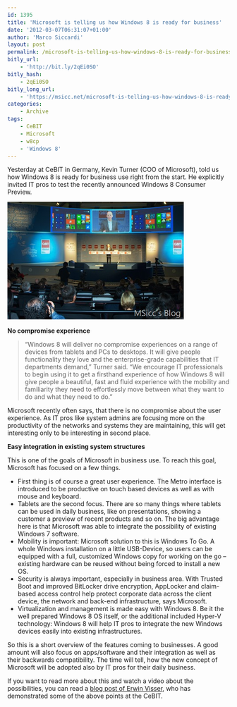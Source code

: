 ```yaml
---
id: 1395
title: 'Microsoft is telling us how Windows 8 is ready for business'
date: '2012-03-07T06:31:07+01:00'
author: 'Marco Siccardi'
layout: post
permalink: /microsoft-is-telling-us-how-windows-8-is-ready-for-business/
bitly_url:
    - 'http://bit.ly/2qEi0SO'
bitly_hash:
    - 2qEi0SO
bitly_long_url:
    - 'https://msicc.net/microsoft-is-telling-us-how-windows-8-is-ready-for-business/'
categories:
    - Archive
tags:
    - CeBIT
    - Microsoft
    - w8cp
    - 'Windows 8'
---
```


Yesterday at CeBIT in Germany, Kevin Turner (COO of Microsoft), told us how Windows 8 is ready for business use right from the start. He explicitly invited IT pros to test the recently announced Windows 8 Consumer Preview.

[![CeBIT12_Microsoft Keynote, Kevin Turner](/assets/img/2012/03/event_cebit2012-02_web.jpg "CeBIT12_Microsoft Keynote, Kevin Turner")](/assets/img/2012/03/event_cebit2012-02_web.jpg)

**No compromise experience**

> “Windows 8 will deliver no compromise experiences on a range of devices from tablets and PCs to desktops. It will give people functionality they love and the enterprise-grade capabilities that IT departments demand,” Turner said. “We encourage IT professionals to begin using it to get a firsthand experience of how Windows 8 will give people a beautiful, fast and fluid experience with the mobility and familiarity they need to effortlessly move between what they want to do and what they need to do.”

Microsoft recently often says, that there is no compromise about the user experience. As IT pros like system admins are focusing more on the productivity of the networks and systems they are maintaining, this will get interesting only to be interesting in second place.

**Easy integration in existing system structures**

This is one of the goals of Microsoft in business use. To reach this goal, Microsoft has focused on a few things.

- First thing is of course a great user experience. The Metro interface is introduced to be productive on touch based devices as well as with mouse and keyboard.
- Tablets are the second focus. There are so many things where tablets can be used in daily business, like on presentations, showing a customer a preview of recent products and so on. The big advantage here is that Microsoft was able to integrate the possibility of existing Windows 7 software.
- Mobility is important: Microsoft solution to this is Windows To Go. A whole Windows installation on a little USB-Device, so users can be equipped with a full, customized Windows copy for working on the go – existing hardware can be reused without being forced to install a new OS.
- Security is always important, especially in business area. With Trusted Boot and improved BitLocker drive encryption, AppLocker and claim-based access control help protect corporate data across the client device, the network and back-end infrastructure, says Microsoft.
- Virtualization and management is made easy with Windows 8. Be it the well prepared Windows 8 OS itself, or the additional included Hyper-V technology: Windows 8 will help IT pros to integrate the new Windows devices easily into existing infrastructures.

So this is a short overview of the features coming to businesses. A good amount will also focus on apps/software and their integration as well as their backwards compatibility. The time will tell, how the new concept of Microsoft will be adopted also by IT pros for their daily business.

If you want to read more about this and watch a video about the possibilities, you can read a [blog post of Erwin Visser](http://windowsteamblog.com/windows/b/business/archive/2012/03/06/windows-8-reimagined-for-business.aspx), who has demonstrated some of the above points at the CeBIT.